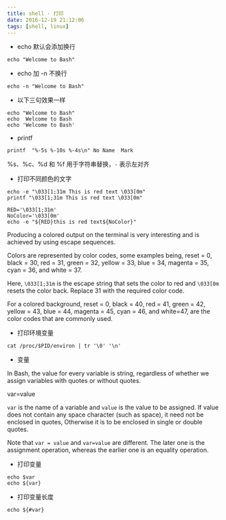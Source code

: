 ```yaml
---
title: shell - 打印
date: 2016-12-19 21:12:06
tags: [shell, linux]
---
```



* echo 默认会添加换行

`echo "Welcome to Bash"`

<!--more-->

* echo 加 -n 不换行

`echo -n "Welcome to Bash"`

* 以下三句效果一样

```
echo "Welcome to Bash"
echo  Welcome to Bash
echo 'Welcome to Bash'
```

* printf

`printf  "%-5s %-10s %-4s\n" No Name  Mark`

%s、%c、%d 和 %f 用于字符串替换，`-` 表示左对齐

* 打印不同颜色的文字

```
echo -e "\033[1;31m This is red text \033[0m"
printf "\033[1;31m This is red text \033[0m"

RED='\033[1;31m'
NoColor='\033[0m'
echo -e "${RED}this is red text${NoColor}"
```
Producing a colored output on the terminal is very interesting and is achieved by using escape sequences.

Colors are represented by color codes, some examples being, reset = 0, black = 30, red = 31, green = 32, yellow = 33, blue = 34, magenta = 35, cyan = 36, and white = 37.

Here, `\033[1;31m` is the escape string that sets the color to red and `\033[0m` resets the color back. Replace 31 with the required color code.

For a colored background, reset = 0, black = 40, red = 41, green = 42, yellow = 43, blue = 44, magenta = 45, cyan = 46, and white=47, are the color codes that are commonly used.

* 打印环境变量

`cat /proc/$PID/environ | tr '\0' '\n'`

* 变量

In Bash, the value for every variable is string, regardless of whether we assign variables with quotes or without quotes.

var=value

`var` is the name of a variable and `value` is the value to be assigned. If value does not contain any space character (such as space), it need not be enclosed in quotes, Otherwise it is to be enclosed in single or double quotes.

Note that `var = value` and `var=value` are different. The later one is the assignment operation, whereas the earlier one is an equality operation.

* 打印变量

```
echo $var
echo ${var}
```

* 打印变量长度

```
echo ${#var}
```
